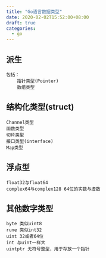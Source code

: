 ```yaml
---
title: "Go语言数据类型"
date: 2020-02-02T15:52:00+08:00
draft: true
categories:
  - go
---
```


## 派生
    包括：
        指针类型(Pointer)
        数组类型

## 结构化类型(struct)

    Channel类型
    函数类型
    切片类型
    接口类型(interface)
    Map类型

## 浮点型

    float32与float64
    complex64与complex128 64位的实数与虚数

## 其他数字类型
    byte 类似uint8
    rune 类似int32
    uint 32或者64位
    int 与uint一样大
    uintptr 无符号整型，用于存放一个指针